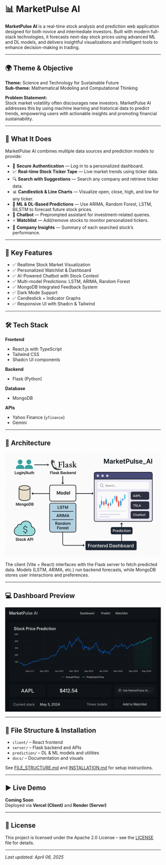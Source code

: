 
# 📊 MarketPulse AI

**MarketPulse AI** is a real-time stock analysis and prediction web application designed for both novice and intermediate investors. Built with modern full-stack technologies, it forecasts next-day stock prices using advanced ML and DL models, and delivers insightful visualizations and intelligent tools to enhance decision-making in trading.

---

## 🌍 Theme & Objective

**Theme:** Science and Technology for Sustainable Future  
**Sub-theme:** Mathematical Modeling and Computational Thinking

**Problem Statement:**  
Stock market volatility often discourages new investors. MarketPulse AI addresses this by using machine learning and historical data to predict trends, empowering users with actionable insights and promoting financial sustainability.

---

## 🚀 What It Does

MarketPulse AI combines multiple data sources and prediction models to provide:

- 🔐 **Secure Authentication** — Log in to a personalized dashboard.
- 📈 **Real-time Stock Ticker Tape** — Live market trends using ticker data.
- 🔍 **Search with Suggestions** — Search any company and retrieve ticker data.
- 📊 **Candlestick & Line Charts** — Visualize open, close, high, and low for any ticker.
- 🧠 **ML & DL-Based Predictions** — Use ARIMA, Random Forest, LSTM, BiLSTM to forecast future stock prices.
- 💬 **Chatbot** — Preprompted assistant for investment-related queries.
- ⭐ **Watchlist** — Add/remove stocks to monitor personalized tickers.
- 🧾 **Company Insights** — Summary of each searched stock’s performance.

---

## 🌟 Key Features

- ✅ Realtime Stock Market Visualization  
- ✅ Personalized Watchlist & Dashboard  
- ✅ AI-Powered Chatbot with Stock Context  
- ✅ Multi-model Predictions: LSTM, ARIMA, Random Forest  
- ✅ MongoDB Integrated Feedback System  
- ✅ Dark Mode Support  
- ✅ Candlestick + Indicator Graphs  
- ✅ Responsive UI with Shadcn & Tailwind

---

## 🛠️ Tech Stack

**Frontend**  
- React.js with TypeScript  
- Tailwind CSS  
- Shadcn UI components  

**Backend**  
- Flask (Python)

**Database**  
- MongoDB

**APIs**  
- Yahoo Finance (`yfinance`)  
- Gemini

---

## 🧱 Architecture

![Architecture](docs/assets/architecture_diagram.png)

The client (Vite + React) interfaces with the Flask server to fetch predicted data. Models (LSTM, ARIMA, etc.) run backend forecasts, while MongoDB stores user interactions and preferences.

---

## 💻 Dashboard Preview

![Dashboard](docs/assets/dashboard_mockup.png)

---

## 📂 File Structure & Installation

- `client/` – React frontend  
- `server/` – Flask backend and APIs  
- `prediction/` – DL & ML models and utilities  
- `docs/` – Documentation and visuals  

See [FILE_STRUCTURE.md](FILE_STRUCTURE.md) and [INSTALLATION.md](INSTALLATION.md) for setup instructions.

---

## ▶️ Live Demo

**Coming Soon**  
Deployed via **Vercel (Client)** and **Render (Server)**

---

## 📜 License

This project is licensed under the Apache 2.0 License – see the [LICENSE](LICENSE) file for details.

---

_Last updated: April 06, 2025_
